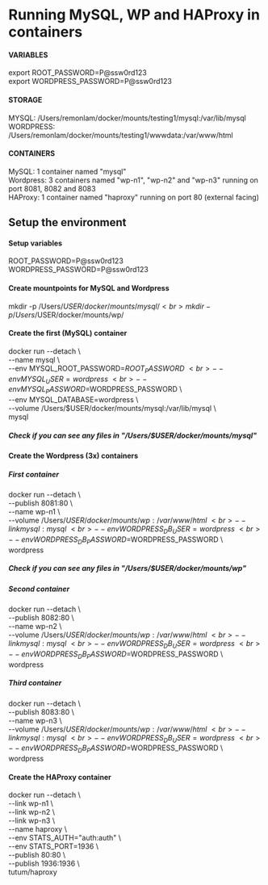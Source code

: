 # Running MySQL, WP and HAProxy in containers
#### VARIABLES
export ROOT_PASSWORD=P@ssw0rd123 <br>
export WORDPRESS_PASSWORD=P@ssw0rd123

#### STORAGE
MYSQL: /Users/remonlam/docker/mounts/testing1/mysql:/var/lib/mysql<br>
WORDPRESS: /Users/remonlam/docker/mounts/testing1/wwwdata:/var/www/html

#### CONTAINERS
MySQL: 1 container named "mysql"<br>
Wordpress: 3 containers named "wp-n1", "wp-n2" and "wp-n3" running on port 8081, 8082 and 8083<br>
HAProxy: 1 container named "haproxy" running on port 80 (external facing)<br>


## Setup the environment
#### Setup variables
ROOT_PASSWORD=P@ssw0rd123 <br>
WORDPRESS_PASSWORD=P@ssw0rd123

#### Create mountpoints for MySQL and Wordpress
mkdir -p /Users/$USER/docker/mounts/mysql/<br>
mkdir -p /Users/$USER/docker/mounts/wp/

#### Create the first (MySQL) container
docker run --detach \ <br>
  --name mysql \ <br>
  --env MYSQL_ROOT_PASSWORD=$ROOT_PASSWORD \ <br>
  --env MYSQL_USER=wordpress \ <br>
  --env MYSQL_PASSWORD=$WORDPRESS_PASSWORD \ <br>
  --env MYSQL_DATABASE=wordpress \ <br>
  --volume /Users/$USER/docker/mounts/mysql:/var/lib/mysql \ <br>
  mysql

##### Check if you can see any files in "/Users/$USER/docker/mounts/mysql"

#### Create the Wordpress (3x) containers
##### First container
docker run --detach \ <br>
  --publish 8081:80 \ <br>
  --name wp-n1 \ <br>
  --volume /Users/$USER/docker/mounts/wp:/var/www/html \ <br>
  --link mysql:mysql \ <br>
  --env WORDPRESS_DB_USER=wordpress \ <br>
  --env WORDPRESS_DB_PASSWORD=$WORDPRESS_PASSWORD \ <br>
  wordpress

##### Check if you can see any files in "/Users/$USER/docker/mounts/wp"

##### Second container
docker run --detach \ <br>
  --publish 8082:80 \ <br>
  --name wp-n2 \ <br>
  --volume /Users/$USER/docker/mounts/wp:/var/www/html \ <br>
  --link mysql:mysql \ <br>
  --env WORDPRESS_DB_USER=wordpress \ <br>
  --env WORDPRESS_DB_PASSWORD=$WORDPRESS_PASSWORD \ <br>
  wordpress

##### Third container
docker run --detach \ <br>
  --publish 8083:80 \ <br>
  --name wp-n3 \ <br>
  --volume /Users/$USER/docker/mounts/wp:/var/www/html \ <br>
  --link mysql:mysql \ <br>
  --env WORDPRESS_DB_USER=wordpress \ <br>
  --env WORDPRESS_DB_PASSWORD=$WORDPRESS_PASSWORD \ <br>
  wordpress

#### Create the HAProxy container
docker run --detach \ <br>
 --link wp-n1 \ <br>
 --link wp-n2 \ <br>
 --link wp-n3 \ <br>
 --name haproxy \ <br>
 --env STATS_AUTH="auth:auth" \ <br>
 --env STATS_PORT=1936 \ <br>
 --publish 80:80  \ <br>
 --publish 1936:1936 \ <br>
 tutum/haproxy
